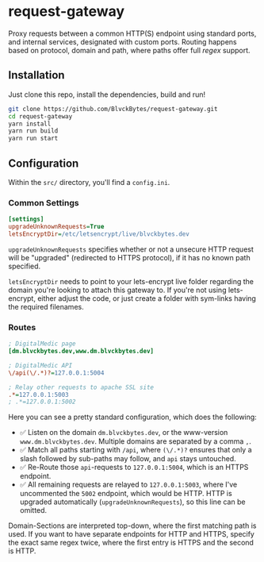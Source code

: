 # request-gateway

Proxy requests between a common HTTP(S) endpoint using standard ports, and internal services, designated with custom ports. Routing happens based on protocol, domain and path, where paths offer full *regex* support.

## Installation

Just clone this repo, install the dependencies, build and run!

```bash
git clone https://github.com/BlvckBytes/request-gateway.git
cd request-gateway
yarn install
yarn run build
yarn run start
```

## Configuration

Within the `src/` directory, you'll find a `config.ini`.

### Common Settings

```ini
[settings]
upgradeUnknownRequests=True
letsEncryptDir=/etc/letsencrypt/live/blvckbytes.dev
```

`upgradeUnknownRequests` specifies whether or not a unsecure HTTP request will be "upgraded" (redirected to HTTPS protocol), if it has no known path specified.

`letsEncryptDir` needs to point to your lets-encrypt live folder regarding the domain you're looking to attach this gateway to. If you're not using lets-encrypt, either adjust the code, or just create a folder with sym-links having the required filenames.

### Routes

```ini
; DigitalMedic page
[dm.blvckbytes.dev,www.dm.blvckbytes.dev]

; DigitalMedic API
\/api(\/.*)?=127.0.0.1:5004

; Relay other requests to apache SSL site
.*=127.0.0.1:5003
; .*=127.0.0.1:5002
```

Here you can see a pretty standard configuration, which does the following:

* ✅ Listen on the domain `dm.blvckbytes.dev`, or the www-version `www.dm.blvckbytes.dev`. Multiple domains are separated by a comma `,`.
* ✅ Match all paths starting with `/api`, where `(\/.*)?` ensures that only a slash followed by sub-paths may follow, and `api` stays untouched.
* ✅ Re-Route those `api`-requests to `127.0.0.1:5004`, which is an HTTPS endpoint.
* ✅ All remaining requests are relayed to `127.0.0.1:5003`, where I've uncommented the `5002` endpoint, which would be HTTP. HTTP is upgraded automatically (`upgradeUnknownRequests`), so this line can be omitted.

Domain-Sections are interpreted top-down, where the first matching path is used. If you want to have separate endpoints for HTTP and HTTPS, specify the exact same regex twice, where the first entry is HTTPS and the second is HTTP.